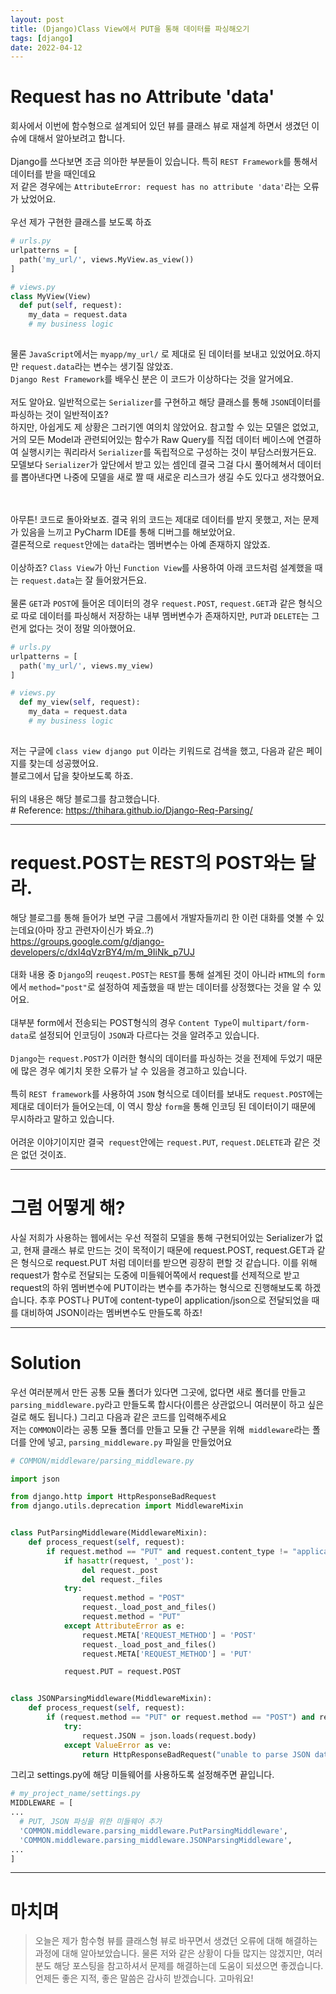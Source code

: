 ```yaml
---
layout: post
title: (Django)Class View에서 PUT을 통해 데이터를 파싱해오기
tags: [django]
date: 2022-04-12
---
```


# Request has no Attribute 'data'

회사에서 이번에 함수형으로 설계되어 있던 뷰를 클래스 뷰로 재설계 하면서 생겼던 이슈에 대해서 알아보려고 합니다. 
<br><br>
Django를 쓰다보면 조금 의아한 부분들이 있습니다. 특히 `REST Framework`를 통해서 데이터를 받을 때인데요
<br>
저 같은 경우에는 `AttributeError: request has no attribute 'data'`라는 오류가 났었어요. 
<br><br>
우선 제가 구현한 클래스를 보도록 하죠

```python
# urls.py
urlpatterns = [
  path('my_url/', views.MyView.as_view())
]

# views.py 
class MyView(View)
  def put(self, request):
    my_data = request.data
    # my business logic
    
```

물론 `JavaScript`에서는 `myapp/my_url/` 로 제대로 된 데이터를 보내고 있었어요.하지만 `request.data`라는 변수는 생기질 않았죠. 
<br>
`Django Rest Framework`를 배우신 분은 이 코드가 이상하다는 것을 알거에요.
<br><br>
저도 알아요. 일반적으로는 `Serializer`를 구현하고 해당 클래스를 통해 `JSON`데이터를 파싱하는 것이 일반적이죠?
<br>
하지만, 아쉽게도 제 상황은 그러기엔 여의치 않았어요. 참고할 수 있는  모델은 없었고, 거의 모든 Model과 관련되어있는 함수가 Raw Query를 직접 데이터 베이스에 연결하여 실행시키는 쿼리라서 `Serializer`를 독립적으로 구성하는 것이 부담스러웠거든요. 모델보다 `Serializer`가 앞단에서 받고 있는 셈인데 결국 그걸 다시 풀어헤쳐서 데이터를 뽑아낸다면 나중에 모델을 새로 짤 때 새로운 리스크가 생길 수도 있다고 생각했어요.

<br><br>
아무튼! 코드로 돌아와보죠. 결국 위의 코드는 제대로 데이터를 받지 못했고, 저는 문제가 있음을 느끼고 PyCharm IDE를 통해 디버그를 해보았어요.
<br>
결론적으로 `request`안에는 `data`라는 멤버변수는 아예 존재하지 않았죠.
<br><br>
이상하죠? `Class View`가 아닌 `Function View`를 사용하여 아래 코드처럼 설계했을 때는 `request.data`는 잘 들어왔거든요.
<br><br>
물론 `GET`과 `POST`에 들어온 데이터의 경우 `request.POST`, `request.GET`과 같은 형식으로 따로 데이터를 파싱해서 저장하는 내부 멤버변수가 존재하지만, `PUT`과 `DELETE`는 그런게 없다는 것이 정말 의아했어요.

```python
# urls.py
urlpatterns = [
  path('my_url/', views.my_view)
]

# views.py 
  def my_view(self, request):
    my_data = request.data
    # my business logic
    
```
저는 구글에 `class view django put` 이라는 키워드로 검색을 했고, 다음과 같은 페이지를 찾는데 성공했어요.
<br> 
블로그에서 답을 찾아보도록 하죠.
<br><br>
뒤의 내용은 해당 블로그를 참고했습니다.
<br>
\# Reference: https://thihara.github.io/Django-Req-Parsing/

<hr>

# request.POST는 REST의 POST와는 달라.

해당 블로그를 통해 들어가 보면 구글 그룹에서 개발자들끼리 한 이런 대화를 엿볼 수 있는데요(아마 장고 관련자이신가 봐요..?)
<br>
https://groups.google.com/g/django-developers/c/dxI4qVzrBY4/m/m_9IiNk_p7UJ
<br><br>
대화 내용 중 `Django`의 `reuqest.POST`는 `REST`를 통해 설계된 것이 아니라 `HTML`의 `form`에서 `method="post"`로 설정하여 제출했을 때 받는 데이터를 상정했다는 것을 알 수 있어요.
<br><br>
대부분 form에서 전송되는 POST형식의 경우 `Content Type`이 `multipart/form-data`로 설정되어 인코딩이 `JSON`과 다르다는 것을 알려주고 있습니다.
<br><br>
`Django`는 `request.POST`가 이러한 형식의 데이터를 파싱하는 것을 전제에 두었기 때문에 많은 경우 예기치 못한 오류가 날 수 있음을 경고하고 있습니다.
<br><br>
특히 `REST framework`를 사용하여 `JSON` 형식으로 데이터를 보내도 `request.POST`에는 제대로 데이터가 들어오는데, 이 역시 항상 `form`을 통해 인코딩 된 데이터이기 때문에 무시하라고 말하고 있습니다.
<br><br>
어려운 이야기이지만 결국` request`안에는 `request.PUT`, `request.DELETE`과 같은 것은 없던 것이죠.

<hr>

# 그럼 어떻게 해?

사실 저희가 사용하는 웹에서는 우선 적절히 모델을 통해 구현되어있는 Serializer가 없고, 현재 클래스 뷰로 만드는 것이 목적이기 때문에 request.POST, request.GET과 같은 형식으로 request.PUT 처럼 데이터를 받으면 굉장히 편할 것 같습니다. 이를 위해 request가 함수로 전달되는 도중에 미들웨어쪽에서 request를 선제적으로 받고 request의 하위 멤버변수에 PUT이라는 변수를 추가하는 형식으로 진행해보도록 하겠습니다. 추후 POST나 PUT에 content-type이 application/json으로 전달되었을 때를 대비하여 JSON이라는 멤버변수도 만들도록 하죠!

<hr>

# Solution

우선 여러분께서 만든 공통 모듈 폴더가 있다면 그곳에, 없다면 새로 폴더를 만들고 `parsing_middleware.py`라고 만들도록 합시다(이름은 상관없으니 여러분이 하고 싶은걸로 해도 됩니다.)
그리고 다음과 같은 코드를 입력해주세요
<br>
저는 `COMMON`이라는 공통 모듈 폴더를 만들고 모듈 간 구분을 위해` middleware`라는 폴더를 안에 넣고, `parsing_middleware.py` 파일을 만들었어요
```python
# COMMON/middleware/parsing_middleware.py

import json

from django.http import HttpResponseBadRequest
from django.utils.deprecation import MiddlewareMixin


class PutParsingMiddleware(MiddlewareMixin):
    def process_request(self, request):
        if request.method == "PUT" and request.content_type != "application/json":
            if hasattr(request, '_post'):
                del request._post
                del request._files
            try:
                request.method = "POST"
                request._load_post_and_files()
                request.method = "PUT"
            except AttributeError as e:
                request.META['REQUEST_METHOD'] = 'POST'
                request._load_post_and_files()
                request.META['REQUEST_METHOD'] = 'PUT'

            request.PUT = request.POST


class JSONParsingMiddleware(MiddlewareMixin):
    def process_request(self, request):
        if (request.method == "PUT" or request.method == "POST") and request.content_type == "application/json":
            try:
                request.JSON = json.loads(request.body)
            except ValueError as ve:
                return HttpResponseBadRequest("unable to parse JSON data. Error : {0}".format(ve))
```

그리고 settings.py에 해당 미들웨어를 사용하도록 설정해주면 끝입니다.

```python
# my_project_name/settings.py
MIDDLEWARE = [
...
  # PUT, JSON 파싱을 위한 미들웨어 추가
  'COMMON.middleware.parsing_middleware.PutParsingMiddleware',
  'COMMON.middleware.parsing_middleware.JSONParsingMiddleware',
...
]
```

<hr>

# 마치며

> 오늘은 제가 함수형 뷰를 클래스형 뷰로 바꾸면서 생겼던 오류에 대해 해결하는 과정에 대해 알아보았습니다. 물론 저와 같은 상황이 다들 많지는 않겠지만, 여러분도 해당 포스팅을 참고하셔서 문제를 해결하는데 도움이 되셨으면 좋겠습니다.
> 언제든 좋은 지적, 좋은 말씀은 감사히 받겠습니다.
> 고마워요!
